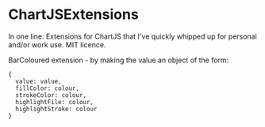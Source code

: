 ChartJSExtensions
=================

In one line: Extensions for ChartJS that I've quickly whipped up for personal and/or work use. MIT licence.

BarColoured extension - by making the value an object of the form:

    {
      value: value,
      fillColor: colour,
      strokeColor: colour,
      highlightFile: colour,
      highlightStroke: colour
    }
